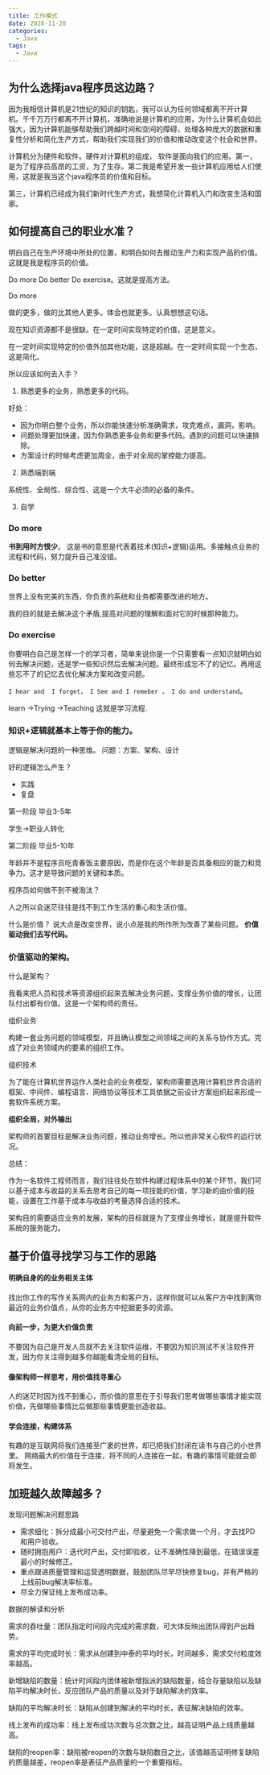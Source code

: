 ```yaml
---
title: 工作模式
date: 2020-11-28
categories:
  - Java
tags:
  - Java
---
```


##  **为什么选择java程序员这边路？**

因为我相信计算机是21世纪的知识的钥匙，我可以认为任何领域都离不开计算机。千千万万行都离不开计算机，准确地说是计算机的应用，为什么计算机会如此强大，因为计算机能够帮助我们跨越时间和空间的障碍，处理各种庞大的数据和重复性分析和简化生产方式，帮助我们实现我们的价值和推动改变这个社会和世界。

计算机分为硬件和软件。硬件对计算机的组成， 软件是面向我们的应用。第一，是为了程序员高昂的工资，为了生存。第二我是希望开发一些计算机应用给人们使用，这就是我当这个java程序员的价值和目标。

第三，计算机已经成为我们新时代生产方式，我想简化计算机入门和改变生活和国家。

## 如何提高自己的职业水准？

明白自己在生产环境中所处的位置，和明白如何去推动生产力和实现产品的价值。这就是我是程序员的价值。

Do more Do better Do exercise。这就是提高方法。

Do more 

做的更多，做的比其他人更多。体会也就更多。认真想想这句话。

现在知识资源都不是很缺。在一定时间实现特定的价值，这是意义。

在一定时间实现特定的价值外加其他功能，这是超越。在一定时间实现一个生态，这是简化。

所以应该如何去入手？

1. 熟悉更多的业务，熟悉更多的代码。

好处：

- 因为你明白整个业务，所以你能快速分析准确需求，攻克难点，漏洞，影响。
- 问题处理更加快速，因为你熟悉更多业务和更多代码。遇到的问题可以快速排除。
- 方案设计的时候考虑更加周全，由于对全局的掌控能力提高。

2. 熟悉端到端

系统性、全局性、综合性、这是一个大牛必须的必备的条件。

3. 自学

### Do more

**书到用时方恨少**。 这是书的意思是代表着技术(知识+逻辑)运用。多接触点业务的流程和代码，努力提升自己准没错。

### Do better

世界上没有完美的东西，你负责的系统和业务都需要改进的地方。

我的目的就是去解决这个矛盾,提高对问题的理解和面对它的时候那种能力。

### Do exercise

你要明白自己是怎样一个的学习者，简单来说你是一个只需要看一点知识就明白如何去解决问题，还是学一些知识然后去解决问题。最终形成忘不了的记忆。再用这些忘不了的记忆去优化解决方案和改变问题。

`I hear and  I forget， I See and I remeber ， I do and understand`。

learn ->Trying ->Teaching  这就是学习流程.

### 知识+逻辑就基本上等于你的能力。

逻辑是解决问题的一种思维。 问题：方案、架构、设计

好的逻辑怎么产生？

- 实践
- 复盘

第一阶段  毕业3-5年

 学生->职业人转化 

第二阶段 毕业5-10年

年龄并不是程序员吃青春饭主要原因，而是你在这个年龄是否具备相应的能力和竞争力。这才是导致问题的关键和本质。

程序员如何做不到不被淘汰？

人之所以会迷茫往往是找不到工作生活的重心和生活价值。

什么是价值？ 说大点是改变世界，说小点是我的所作所为改善了某些问题。 **价值驱动我们去写代码。**

### 价值驱动的架构。

什么是架构？

我看来把人员和技术等资源组织起来去解决业务问题，支撑业务价值的增长，让团队付出都有价值。这是一个架构师的责任。

组织业务

构建一套业务问题的领域模型，并且确认模型之间领域之间的关系与协作方式。完成了对业务领域内的要素的组织工作。

组织技术

为了能在计算机世界运作人类社会的业务模型，架构师需要选用计算机世界合适的框架、中间件、编程语言、网络协议等技术工具依据之前设计方案组织起来形成一套软件系统方案。

**组织全局，对外输出**

架构师的首要目标是解决业务问题，推动业务增长。所以他非常关心软件的运行状况。

总结：

作为一名软件工程师而言，我们往往处在软件构建过程体系中的某个环节，我们可以基于成本与收益的关系去思考自己的每一项技能的价值，学习新的由价值的技能，设置在工作基于成本与收益的考量选择合适的技术。

架构目的需要适应业务的发展，架构的目标就是为了支撑业务增长，就是提升软件系统的服务能力。

## 基于价值寻找学习与工作的思路

#### 明确自身的的业务相关主体

找出你工作的写作关系网内的业务方和客户方，这样你就可以从客户方中找到离你最近的业务价值点，从你的业务方中挖掘更多的资源。

#### 向前一步，为更大价值负责

不要因为自己是开发人员就不去关注软件运维，不要因为知识测试不关注软件开发，因为你关注得到越多你越能看清全局的目标。

#### 像架构师一样思考，用价值找寻重心

人的迷茫时因为找不到重心，而价值的意思在于引导我们思考做哪些事情才能实现价值，先做哪些事情比后做那些事情更能创造收益。

#### 学会连接，构建体系

有趣的是互联网将我们连接至广袤的世界，却已把我们封闭在读书与自己的小世界里。 网络最大的价值在于连接，将不同的人连接在一起，有趣的事情可能就会即将发生。

## 加班越久故障越多？

发现问题解决问题思路

- 需求细化：拆分成最小可交付产出，尽量避免一个需求做一个月，才去找PD和用户验收。
- 随时拥抱用户：迭代时产出，交付即验收，让不准确性降到最低，在错误误差最小的时候修正。
- 重点跟进质量管理和运营透明数据，鼓励团队尽早尽快修复bug，并有严格的上线前bug解决率标准。
- 尽全力保证线上发布成功率。

数据的解读和分析

需求的吞吐量：团队指定时间段内完成的需求数，可大体反映出团队得到产出趋势。

需求的平均完成时长：需求从创建到中泰的平均时长，时间越多，需求交付粒度效率越高。

新增缺陷的数量：统计时间段内团体被新增指派的缺陷数量，结合存量缺陷以及缺陷平均解决时长，反应团队产品的质量以及对于缺陷解决的效率。

缺陷的平均解决时长：缺陷从创建到解决的平均时长，表征解决缺陷的效率。

线上发布的成功率：线上发布成功次数与总次数之比，越高证明产品上线质量越高。

缺陷的reopen率：缺陷被reopen的次数与缺陷数目之比，该值越高证明修复缺陷的质量越差，reopen率是表征产品质量的一个重要指标。